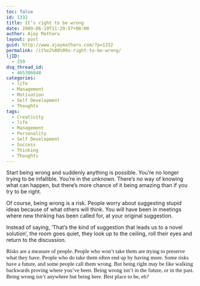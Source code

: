 ```yaml
---
toc: false
id: 1332
title: It’s right to be wrong
date: 2009-06-19T11:29:57+00:00
author: Ajay Matharu
layout: post
guid: http://www.ajaymatharu.com/?p=1332
permalink: /it%e2%80%99s-right-to-be-wrong/
ljID:
  - 259
dsq_thread_id:
  - 465386048
categories:
  - life
  - Management
  - Motivation
  - Self Development
  - Thoughts
tags:
  - Creativity
  - life
  - Management
  - Personality
  - Self Development
  - Success
  - Thinking
  - Thoughts
---
```

<p class="MsoNormal">
  Start being wrong and suddenly anything is possible. You’re no longer trying to be infallible. You’re in the unknown. There’s no way of knowing what can happen, but there’s more chance of it being amazing than if you try to be right.
</p>

<p class="MsoNormal">
  Of course, being wrong is a risk. People worry about suggesting stupid ideas because of what others will think. You will have been in meetings where new thinking has been called for, at your original suggestion.
</p>

<p class="MsoNormal">
  Instead of saying, ‘That’s the kind of suggestion that leads us to a novel solution’, the room goes quiet, they look up to the ceiling, roll their eyes and return to the discussion.
</p>

<span style="font-size: 11pt; line-height: 115%; font-family: &quot;Calibri&quot;,&quot;sans-serif&quot;;">Risks are a measure of people. People who won’t take them are trying to preserve what they have. People who do take them often end up by having more. Some risks have a future, and some people call them wrong. But being right may be like walking backwards proving where you’ve been. Being wrong isn’t in the future, or in the past. Being wrong isn’t anywhere but being here. Best place to be, eh?</span>
